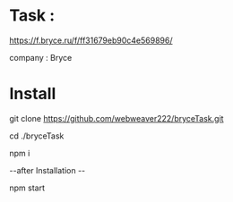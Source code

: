# Task :

https://f.bryce.ru/f/ff31679eb90c4e569896/

company : Bryce

# Install

git clone https://github.com/webweaver222/bryceTask.git

cd ./bryceTask

npm i

--after Installation --

npm start
